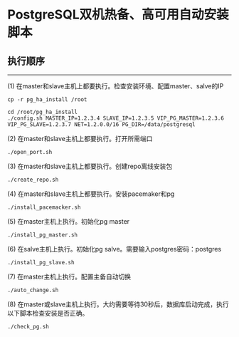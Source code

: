# PostgreSQL双机热备、高可用自动安装脚本

## 执行顺序
------

(1) 在master和slave主机上都要执行。检查安装环境、配置master、salve的IP

```
cp -r pg_ha_install /root

cd /root/pg_ha_install
./config.sh MASTER_IP=1.2.3.4 SLAVE_IP=1.2.3.5 VIP_PG_MASTER=1.2.3.6 VIP_PG_SLAVE=1.2.3.7 NET=1.2.0.0/16 PG_DIR=/data/postgresql
```

(2) 在master和slave主机上都要执行。打开所需端口

```
./open_port.sh
```

(3) 在master和slave主机上都要执行。创建repo离线安装包

```
./create_repo.sh
```

(4) 在master和slave主机上都要执行。安装pacemaker和pg

```
./install_pacemacker.sh
```

(5) 在master主机上执行。初始化pg master

```
./install_pg_master.sh
```

(6) 在salve主机上执行。初始化pg salve。需要输入postgres密码：postgres

```
./install_pg_slave.sh
```

(7) 在master主机上执行。配置主备自动切换

```
./auto_change.sh
```

(8) 在master或slave主机上执行。大约需要等待30秒后，数据库启动完成，执行以下脚本检查安装是否正确。

```
./check_pg.sh
```

